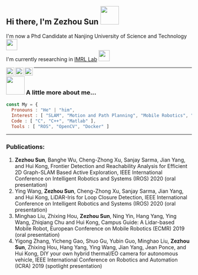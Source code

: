 ## Hi there, I'm Zezhou Sun <img src="https://media.giphy.com/media/mGcNjsfWAjY5AEZNw6/giphy.gif" width="50">

I'm now a Phd Candidate at Nanjing University of Science and Technology <img src="https://media.giphy.com/media/fYSnHlufseco8Fh93Z/giphy.gif" width="30">  
I'm currently researching in [IMRL Lab](https://sites.google.com/view/huikonglab/home) <img src="https://media.giphy.com/media/WUlplcMpOCEmTGBtBW/giphy.gif" width="30">

<a href="https://www.linkedin.com/in/sun-zezhou-孙泽舟-69b1551b2">
    <img align="left" alt="Linkedin" width="22px" src="https://cdn.jsdelivr.net/npm/simple-icons@v3/icons/linkedin.svg" />
</a>
<a href="https://scholar.google.com/citations?user=9ScgH5kAAAAJ&hl=en">
    <img align="left" alt=" Googlescholar" width="22px" src="https://cdn.jsdelivr.net/npm/simple-icons@v3/icons/googlescholar.svg" />
</a>
<a href="https://www.youtube.com/channel/UCa8CO_ifNw6qmroMSPpiHlw?view_as=subscriber">
    <img align="left" alt="Youtube" width="22px" src="https://cdn.jsdelivr.net/npm/simple-icons@v3/icons/youtube.svg" />
</a>

---

### <img src="https://media.giphy.com/media/VgCDAzcKvsR6OM0uWg/giphy.gif" width="50"> A little more about me...

```javascript
const My = {
  Pronouns : "He" | "him",
  Interest : [ "SLAM", "Motion and Path Planning", "Mobile Robotics", "Autonomous Driving" ],
  Code : [ "C", "C++", "Matlab" ],
  Tools : [ "ROS", "OpenCV", "Docker" ]
```

---

### Publications:

1. **Zezhou Sun**, Banghe Wu, Cheng-Zhong Xu, Sanjay Sarma, Jian Yang, and Hui Kong, Frontier Detection and Reachability Analysis for Efficient 2D Graph-SLAM Based Active Exploration, IEEE International Conference on Intelligent Robotics and Systems (IROS) 2020 (oral presentation)
2. Ying Wang, **Zezhou Sun**, Cheng-Zhong Xu, Sanjay Sarma, Jian Yang, and Hui Kong, LiDAR-Iris for Loop Closure Detection, IEEE International Conference on Intelligent Robotics and Systems (IROS) 2020 (oral presentation)
3. Minghao Liu, Zhixing Hou, **Zezhou Sun**, Ning Yin, Hang Yang, Ying Wang, Zhiqiang Chu and Hui Kong, Campus Guide: A Lidar-based Mobile Robot, European Conference on Mobile Robotics (ECMR) 2019 (oral presentation)
4. Yigong Zhang, Yicheng Gao, Shuo Gu, Yubin Guo, Minghao Liu, **Zezhou Sun**, Zhixing Hou, Hang Yang, Ying Wang, Jian Yang, Jean Ponce, and Hui Kong, DIY your own hybrid thermal/EO camera for autonomous vehicle, IEEE International Conference on Robotics and Automation (ICRA) 2019 (spotlight presentation)
